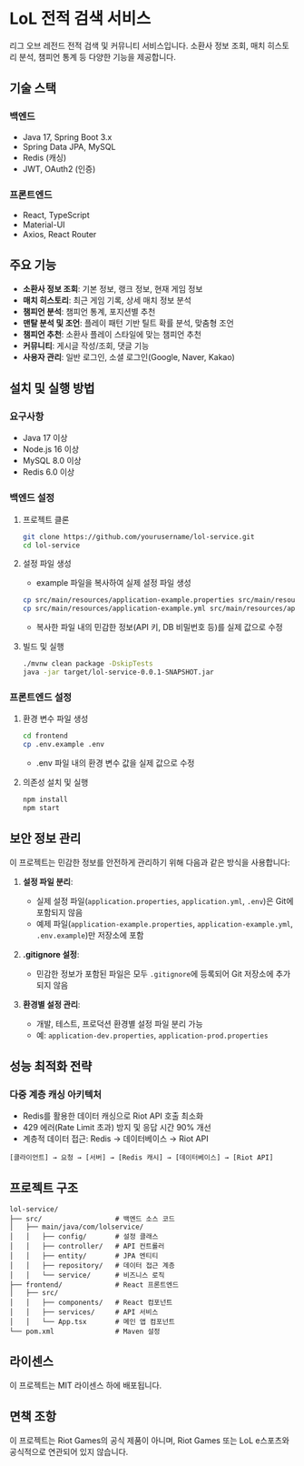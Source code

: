 # LoL 전적 검색 서비스

리그 오브 레전드 전적 검색 및 커뮤니티 서비스입니다. 소환사 정보 조회, 매치 히스토리 분석, 챔피언 통계 등 다양한 기능을 제공합니다.

## 기술 스택

### 백엔드
- Java 17, Spring Boot 3.x
- Spring Data JPA, MySQL
- Redis (캐싱)
- JWT, OAuth2 (인증)

### 프론트엔드
- React, TypeScript
- Material-UI
- Axios, React Router

## 주요 기능

- **소환사 정보 조회**: 기본 정보, 랭크 정보, 현재 게임 정보
- **매치 히스토리**: 최근 게임 기록, 상세 매치 정보 분석
- **챔피언 분석**: 챔피언 통계, 포지션별 추천
- **맨탈 분석 및 조언**: 플레이 패턴 기반 틸트 확률 분석, 맞춤형 조언
- **챔피언 추천**: 소환사 플레이 스타일에 맞는 챔피언 추천
- **커뮤니티**: 게시글 작성/조회, 댓글 기능
- **사용자 관리**: 일반 로그인, 소셜 로그인(Google, Naver, Kakao)

## 설치 및 실행 방법

### 요구사항
- Java 17 이상
- Node.js 16 이상
- MySQL 8.0 이상
- Redis 6.0 이상

### 백엔드 설정
1. 프로젝트 클론
   ```bash
   git clone https://github.com/yourusername/lol-service.git
   cd lol-service
   ```

2. 설정 파일 생성
   - example 파일을 복사하여 실제 설정 파일 생성
   ```bash
   cp src/main/resources/application-example.properties src/main/resources/application.properties
   cp src/main/resources/application-example.yml src/main/resources/application.yml
   ```
   - 복사한 파일 내의 민감한 정보(API 키, DB 비밀번호 등)를 실제 값으로 수정

3. 빌드 및 실행
   ```bash
   ./mvnw clean package -DskipTests
   java -jar target/lol-service-0.0.1-SNAPSHOT.jar
   ```

### 프론트엔드 설정
1. 환경 변수 파일 생성
   ```bash
   cd frontend
   cp .env.example .env
   ```
   - .env 파일 내의 환경 변수 값을 실제 값으로 수정

2. 의존성 설치 및 실행
   ```bash
   npm install
   npm start
   ```

## 보안 정보 관리

이 프로젝트는 민감한 정보를 안전하게 관리하기 위해 다음과 같은 방식을 사용합니다:

1. **설정 파일 분리**: 
   - 실제 설정 파일(`application.properties`, `application.yml`, `.env`)은 Git에 포함되지 않음
   - 예제 파일(`application-example.properties`, `application-example.yml`, `.env.example`)만 저장소에 포함
   
2. **.gitignore 설정**:
   - 민감한 정보가 포함된 파일은 모두 `.gitignore`에 등록되어 Git 저장소에 추가되지 않음
   
3. **환경별 설정 관리**:
   - 개발, 테스트, 프로덕션 환경별 설정 파일 분리 가능
   - 예: `application-dev.properties`, `application-prod.properties`

## 성능 최적화 전략

### 다중 계층 캐싱 아키텍처
- Redis를 활용한 데이터 캐싱으로 Riot API 호출 최소화
- 429 에러(Rate Limit 초과) 방지 및 응답 시간 90% 개선
- 계층적 데이터 접근: Redis → 데이터베이스 → Riot API

```
[클라이언트] → 요청 → [서버] → [Redis 캐시] → [데이터베이스] → [Riot API]
```

## 프로젝트 구조

```
lol-service/
├── src/                  # 백엔드 소스 코드
│   ├── main/java/com/lolservice/
│   │   ├── config/       # 설정 클래스
│   │   ├── controller/   # API 컨트롤러
│   │   ├── entity/       # JPA 엔티티
│   │   ├── repository/   # 데이터 접근 계층
│   │   └── service/      # 비즈니스 로직
├── frontend/             # React 프론트엔드
│   ├── src/
│   │   ├── components/   # React 컴포넌트
│   │   ├── services/     # API 서비스
│   │   └── App.tsx       # 메인 앱 컴포넌트
└── pom.xml               # Maven 설정
```

## 라이센스

이 프로젝트는 MIT 라이센스 하에 배포됩니다.

## 면책 조항

이 프로젝트는 Riot Games의 공식 제품이 아니며, Riot Games 또는 LoL e스포츠와 공식적으로 연관되어 있지 않습니다. 
